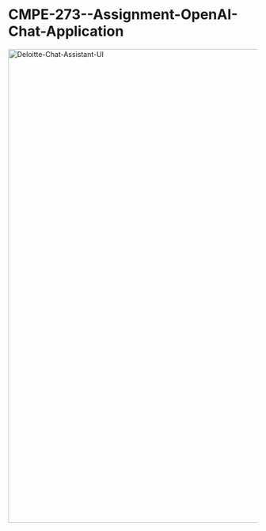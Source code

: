 # CMPE-273--Assignment-OpenAI-Chat-Application




<img width="958" alt="Deloitte-Chat-Assistant-UI" src="https://github.com/omkarnagarkar55/CMPE-273--Assignment-OpenAI-Chat-Application/assets/60735358/49134567-8f7a-4706-9565-e1cfba285fd6">

